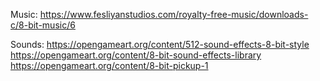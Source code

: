 Music:
https://www.fesliyanstudios.com/royalty-free-music/downloads-c/8-bit-music/6

Sounds:
https://opengameart.org/content/512-sound-effects-8-bit-style
https://opengameart.org/content/8-bit-sound-effects-library
https://opengameart.org/content/8-bit-pickup-1